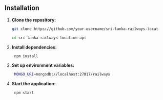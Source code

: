 ## Installation

1. **Clone the repository:**
   ```bash
   git clone https://github.com/your-username/sri-lanka-railways-location-api.git
   ```
   ```bash
   cd sri-lanka-railways-location-api
   ```
   
2. **Install dependencies:**
   ```bash
    npm install
   ```
4. **Set up environment variables:**
   ```bash
    MONGO_URI=mongodb://localhost:27017/railways
   ```
5. **Start the application:**
   ```bash
    npm start
   ```
